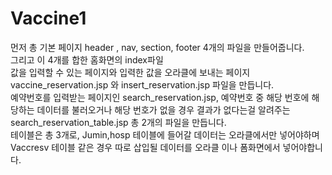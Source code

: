 # Vaccine1
먼저 총 기본 페이지 header , nav,  section, footer 4개의 파일을 만들어줍니다. <br>
그리고 이 4개를 합한 홈화면의 index파일<br>
값을 입력할 수 있는 페이지와 입력한 값을 오라클에 보내는 페이지 vaccine_reservation.jsp 와 insert_reservation.jsp 파일을 만듭니다.<br>
예약번호를 입력받는 페이지인 search_reservation.jsp, 예약번호 중 해당 번호에 해당하는 데이터를 불러오거나 해당 번호가 없을 경우 결과가 없다는걸 알려주는 search_reservation_table.jsp  총 2개의 파일을 만듭니다. <br>
테이블은 총 3개로, Jumin,hosp 테이블에 들어갈 데이터는 오라클에서만 넣어야하며 Vaccresv 테이블 같은 경우 따로 삽입될 데이터를 오라클 이나 폼화면에서 넣어야합니다. <br>
